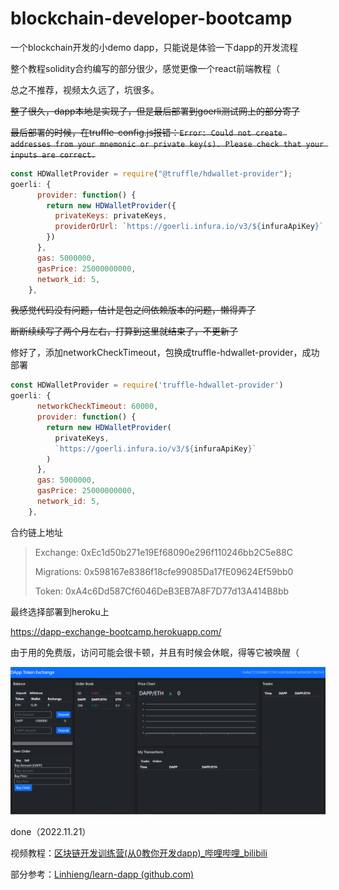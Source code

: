 # blockchain-developer-bootcamp

一个blockchain开发的小demo dapp，只能说是体验一下dapp的开发流程



整个教程solidity合约编写的部分很少，感觉更像一个react前端教程（

总之不推荐，视频太久远了，坑很多。



~~整了很久，dapp本地是实现了，但是最后部署到goerli测试网上的部分寄了~~

~~最后部署的时候，在truffle-config.js报错：`Error: Could not create addresses from your mnemonic or private key(s). Please check that your inputs are correct.`~~

```js
const HDWalletProvider = require("@truffle/hdwallet-provider");
goerli: {
      provider: function() {
        return new HDWalletProvider({
          privateKeys: privateKeys,
          providerOrUrl: `https://goerli.infura.io/v3/${infuraApiKey}`
        })
      },
      gas: 5000000,
      gasPrice: 25000000000,
      network_id: 5,
    },
```

~~我感觉代码没有问题，估计是包之间依赖版本的问题，懒得弄了~~

~~断断续续写了两个月左右，打算到这里就结束了，不更新了~~





修好了，添加networkCheckTimeout，包换成truffle-hdwallet-provider，成功部署

```js
const HDWalletProvider = require('truffle-hdwallet-provider')
goerli: {
      networkCheckTimeout: 60000,
      provider: function() {
        return new HDWalletProvider(
          privateKeys,
          `https://goerli.infura.io/v3/${infuraApiKey}`
        )
      },
      gas: 5000000,
      gasPrice: 25000000000,
      network_id: 5,
    },
```

合约链上地址

> Exchange: 0xEc1d50b271e19Ef68090e296f110246bb2C5e88C
>
> Migrations: 0x598167e8386f18cfe99085Da17fE09624Ef59bb0
>
> Token: 0xA4c6Dd587Cf6046DeB3EB7A8F7D77d13A414B8bb

最终选择部署到heroku上

https://dapp-exchange-bootcamp.herokuapp.com/

由于用的免费版，访问可能会很卡顿，并且有时候会休眠，得等它被唤醒（

![view](./public/view.png)

done（2022.11.21）





视频教程：[区块链开发训练营(从0教你开发dapp)_哔哩哔哩_bilibili](https://www.bilibili.com/video/BV153411N7to/?spm_id_from=333.1007.top_right_bar_window_custom_collection.content.click&vd_source=a4188fa41affd328ccd5e9743098a6e0)

部分参考：[Linhieng/learn-dapp (github.com)](https://github.com/Linhieng/learn-dapp)
